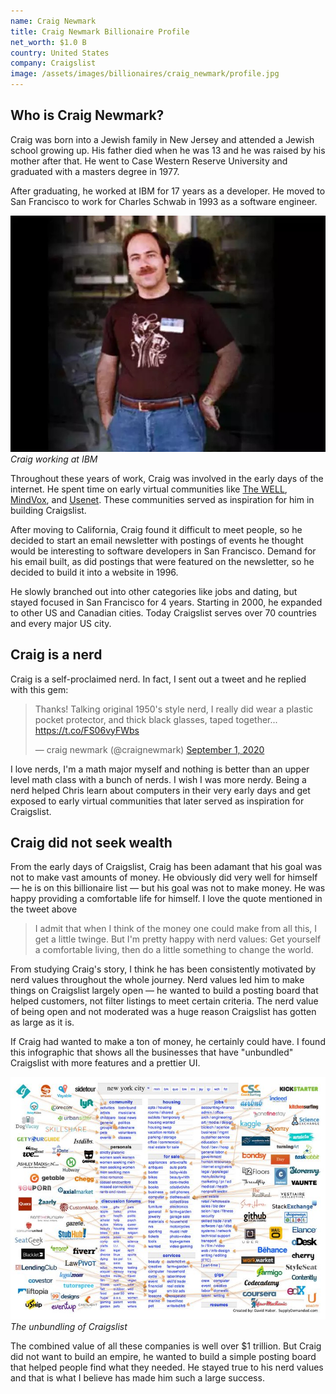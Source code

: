 ```yaml
---
name: Craig Newmark
title: Craig Newmark Billionaire Profile
net_worth: $1.0 B
country: United States
company: Craigslist
image: /assets/images/billionaires/craig_newmark/profile.jpg
---
```

## Who is Craig Newmark?

Craig was born into a Jewish family in New Jersey and attended a Jewish school growing up. His father died when he was 13 and he was raised by his mother after that. He went to Case Western Reserve University and graduated with a masters degree in 1977.

After graduating, he worked at IBM for 17 years as a developer. He moved to San Francisco to work for Charles Schwab in 1993 as a software engineer.

![Craig Newmark working at IBM](/assets/images/billionaires/craig_newmark/craig_ibm.jpg)
*Craig working at IBM*

Throughout these years of work, Craig was involved in the early days of the internet. He spent time on early virtual communities like [The WELL](https://en.wikipedia.org/wiki/The_WELL), [MindVox](https://en.wikipedia.org/wiki/MindVox), and [Usenet](https://en.wikipedia.org/wiki/Usenet). These communities served as inspiration for him in building Craigslist.

After moving to California, Craig found it difficult to meet people, so he decided to start an email newsletter with postings of events he thought would be interesting to software developers in San Francisco. Demand for his email built, as did postings that were featured on the newsletter, so he decided to build it into a website in 1996.

He slowly branched out into other categories like jobs and dating, but stayed focused in San Francisco for 4 years. Starting in 2000, he expanded to other US and Canadian cities. Today Craigslist serves over 70 countries and every major US city.

## Craig is a nerd

Craig is a self-proclaimed nerd. In fact, I sent out a tweet and he replied with this gem:

<blockquote class="twitter-tweet"><p lang="en" dir="ltr">Thanks! Talking original 1950&#39;s style nerd, I really did wear a plastic pocket protector, and thick black glasses, taped together... <a href="https://t.co/FS06vyFWbs">https://t.co/FS06vyFWbs</a></p>&mdash; craig newmark (@craignewmark) <a href="https://twitter.com/craignewmark/status/1300803097669763072?ref_src=twsrc%5Etfw">September 1, 2020</a></blockquote> <script async src="https://platform.twitter.com/widgets.js" charset="utf-8"></script>

I love nerds, I'm a math major myself and nothing is better than an upper level math class with a bunch of nerds. I wish I was more nerdy. Being a nerd helped Chris learn about computers in their very early days and get exposed to early virtual communities that later served as inspiration for Craigslist.

## Craig did not seek wealth

From the early days of Craigslist, Craig has been adamant that his goal was not to make vast amounts of money. He obviously did very well for himself — he is on this billionaire list — but his goal was not to make money. He was happy providing a comfortable life for himself. I love the quote mentioned in the tweet above

> I admit that when I think of the money one could make from all this, I get a little twinge. But I'm pretty happy with nerd values: Get yourself a comfortable living, then do a little something to change the world.

From studying Craig's story, I think he has been consistently motivated by nerd values throughout the whole journey. Nerd values led him to make things on Craigslist largely open — he wanted to build a posting board that helped customers, not filter listings to meet certain criteria. The nerd value of being open and not moderated was a huge reason Craigslist has gotten as large as it is.

If Craig had wanted to make a ton of money, he certainly could have. I found this infographic that shows all the businesses that have "unbundled" Craigslist with more features and a prettier UI.

![Craigslist Unbundling](/assets/images/billionaires/craig_newmark/craigslist_unbundling.jpg)
*The unbundling of Craigslist*

The combined value of all these companies is well over $1 trillion. But Craig did not want to build an empire, he wanted to build a simple posting board that helped people find what they needed. He stayed true to his nerd values and that is what I believe has made him such a large success.
